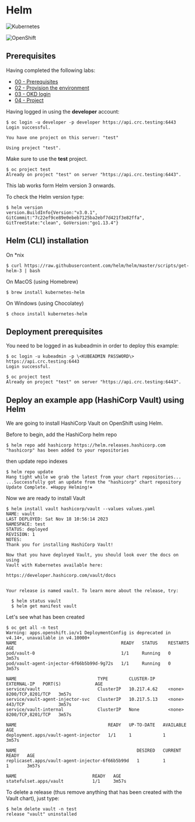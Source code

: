 # Helm

![Kubernetes](https://img.shields.io/badge/Kubernetes-informational?logo=Kubernetes&color=blue&logoColor=white&style=for-the-badge&logoWidth=30)

![OpenShift](https://img.shields.io/badge/OpenShift-informational?logo=Red%20Hat%20Open%20Shift&color=black&logoColor=red&style=for-the-badge&logoWidth=30)


## Prerequisites

Having completed the following labs:

- [00 - Prerequisites](../00-Prerequisites/README.md)
- [02 - Provision the environment](../02-Provision_the_environment/README.md)
- [03 - OKD login](../03-OKD_login/README.md)
- [04 - Project](../04-Project/README.md)

Having logged in using the **developer** account:

```console
$ oc login -u developer -p developer https://api.crc.testing:6443     
Login successful.

You have one project on this server: "test"

Using project "test".
```

Make sure to use the **test** project.

```console
$ oc project test
Already on project "test" on server "https://api.crc.testing:6443".
```

This lab works form Helm version 3 onwards.

To check the Helm version type:

```console
$ helm version
version.BuildInfo{Version:"v3.0.1", GitCommit:"7c22ef9ce89e0ebeb7125ba2ebf7d421f3e82ffa", GitTreeState:"clean", GoVersion:"go1.13.4"}
```


## Helm (CLI) installation

On *nix

```console
$ curl https://raw.githubusercontent.com/helm/helm/master/scripts/get-helm-3 | bash
```

On MacOS (using Homebrew)

```console
$ brew install kubernetes-helm
```

On Windows (using Chocolatey)

```console
$ choco install kubernetes-helm
```

## Deployment prerequisites

You need to be logged in as kubeadmin in order to deploy this example:

```console
$ oc login -u kubeadmin -p \<KUBEADMIN PASSWORD\> https://api.crc.testing:6443
Login successful.
```

```console
$ oc project test
Already on project "test" on server "https://api.crc.testing:6443".
```


## Deploy an example app (HashiCorp Vault) using Helm

We are going to install HashiCorp Vault on OpenShift using Helm.

Before to begin, add the HashiCorp helm repo

```console
$ helm repo add hashicorp https://helm.releases.hashicorp.com
"hashicorp" has been added to your repositories
```

then update repo indexes

```console
$ helm repo update                                      
Hang tight while we grab the latest from your chart repositories...
...Successfully got an update from the "hashicorp" chart repository
Update Complete. ⎈Happy Helming!⎈
```

Now we are ready to install Vault


```console
$ helm install vault hashicorp/vault --values values.yaml
NAME: vault
LAST DEPLOYED: Sat Nov 18 10:56:14 2023
NAMESPACE: test
STATUS: deployed
REVISION: 1
NOTES:
Thank you for installing HashiCorp Vault!

Now that you have deployed Vault, you should look over the docs on using
Vault with Kubernetes available here:

https://developer.hashicorp.com/vault/docs


Your release is named vault. To learn more about the release, try:

  $ helm status vault
  $ helm get manifest vault
```

Let's see what has been created

```console
$ oc get all -n test
Warning: apps.openshift.io/v1 DeploymentConfig is deprecated in v4.14+, unavailable in v4.10000+
NAME                                        READY   STATUS    RESTARTS   AGE
pod/vault-0                                 1/1     Running   0          3m57s
pod/vault-agent-injector-6f66b5b99d-9g72s   1/1     Running   0          3m57s

NAME                               TYPE        CLUSTER-IP     EXTERNAL-IP   PORT(S)             AGE
service/vault                      ClusterIP   10.217.4.62    <none>        8200/TCP,8201/TCP   3m57s
service/vault-agent-injector-svc   ClusterIP   10.217.5.13    <none>        443/TCP             3m57s
service/vault-internal             ClusterIP   None           <none>        8200/TCP,8201/TCP   3m57s

NAME                                   READY   UP-TO-DATE   AVAILABLE   AGE
deployment.apps/vault-agent-injector   1/1     1            1           3m57s

NAME                                              DESIRED   CURRENT   READY   AGE
replicaset.apps/vault-agent-injector-6f66b5b99d   1         1         1       3m57s

NAME                             READY   AGE
statefulset.apps/vault           1/1     3m57s
```

To delete a release (thus remove anything that has been created with the Vault chart), just type:

```console
$ helm delete vault -n test
release "vault" uninstalled
```